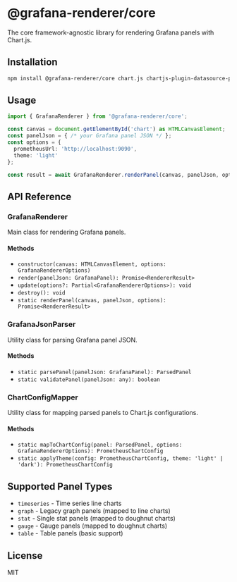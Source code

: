# @grafana-renderer/core

The core framework-agnostic library for rendering Grafana panels with Chart.js.

## Installation

```bash
npm install @grafana-renderer/core chart.js chartjs-plugin-datasource-prometheus chartjs-adapter-date-fns date-fns
```

## Usage

```typescript
import { GrafanaRenderer } from '@grafana-renderer/core';

const canvas = document.getElementById('chart') as HTMLCanvasElement;
const panelJson = { /* your Grafana panel JSON */ };
const options = {
  prometheusUrl: 'http://localhost:9090',
  theme: 'light'
};

const result = await GrafanaRenderer.renderPanel(canvas, panelJson, options);
```

## API Reference

### GrafanaRenderer

Main class for rendering Grafana panels.

#### Methods

- `constructor(canvas: HTMLCanvasElement, options: GrafanaRendererOptions)`
- `render(panelJson: GrafanaPanel): Promise<RendererResult>`
- `update(options?: Partial<GrafanaRendererOptions>): void`
- `destroy(): void`
- `static renderPanel(canvas, panelJson, options): Promise<RendererResult>`

### GrafanaJsonParser

Utility class for parsing Grafana panel JSON.

#### Methods

- `static parsePanel(panelJson: GrafanaPanel): ParsedPanel`
- `static validatePanel(panelJson: any): boolean`

### ChartConfigMapper

Utility class for mapping parsed panels to Chart.js configurations.

#### Methods

- `static mapToChartConfig(panel: ParsedPanel, options: GrafanaRendererOptions): PrometheusChartConfig`
- `static applyTheme(config: PrometheusChartConfig, theme: 'light' | 'dark'): PrometheusChartConfig`

## Supported Panel Types

- `timeseries` - Time series line charts
- `graph` - Legacy graph panels (mapped to line charts)
- `stat` - Single stat panels (mapped to doughnut charts)
- `gauge` - Gauge panels (mapped to doughnut charts)
- `table` - Table panels (basic support)

## License

MIT